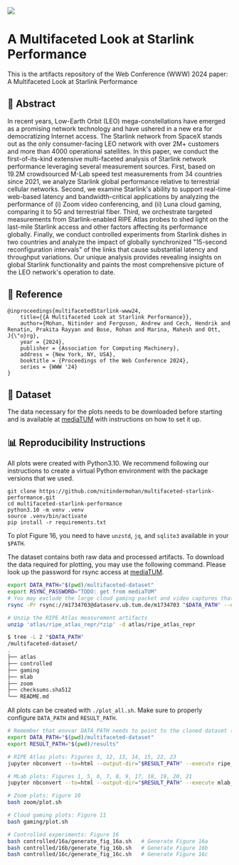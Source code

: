 [![](https://img.shields.io/badge/WWW'24-Paper-blue)]()

# A Multifaceted Look at Starlink Performance

This is the artifacts repository of the Web Conference (WWW) 2024 paper: A Multifaceted Look at Starlink Performance

## 📖 Abstract
In recent years, Low-Earth Orbit (LEO) mega-constellations have emerged as a promising network technology and have ushered in a new era for democratizing Internet access. The Starlink network from SpaceX stands out as the only consumer-facing LEO network with over 2M+ customers and more than 4000 operational satellites. In this paper, we conduct the first-of-its-kind extensive multi-faceted analysis of Starlink network performance leveraging several measurement sources. First, based on 19.2M crowdsourced M-Lab speed test measurements from 34 countries since 2021, we analyze Starlink global performance relative to terrestrial cellular networks. Second, we examine Starlink's ability to support real-time web-based latency and bandwidth-critical applications by analyzing the performance of (i) Zoom video conferencing, and (ii) Luna cloud gaming, comparing it to 5G and terrestrial fiber. Third, we orchestrate targeted measurements from Starlink-enabled RIPE Atlas probes to shed light on the last-mile Starlink access and other factors affecting its performance globally. Finally, we conduct controlled experiments from Starlink dishes in two countries and analyze the impact of globally synchronized "15-second reconfiguration intervals" of the links that cause substantial latency and throughput variations. Our unique analysis provides revealing insights on global Starlink functionality and paints the most comprehensive picture of the LEO network's operation to date.

## 📝 Reference 
```
@inproceedings{multifacetedStarlink-www24,
	title={{A Multifaceted Look at Starlink Performance}},
  	author={Mohan, Nitinder and Ferguson, Andrew and Cech, Hendrik and Renatin, Prakita Rayyan and Bose, Rohan and Marina, Mahesh and Ott, J{\"o}rg},
	year = {2024}, 
	publisher = {Association for Computing Machinery}, 
	address = {New York, NY, USA}, 
	booktitle = {Proceedings of the Web Conference 2024},
	series = {WWW '24}
}
```

## 💾 Dataset

The data necessary for the plots needs to be downloaded before starting and is available at [mediaTUM](https://mediatum.ub.tum.de/1734703) with instructions on how to set it up. 


## 📊 Reproducibility Instructions
All plots were created with Python3.10. We recommend following our instructions to create a virtual Python environment with the package versions that we used.

```
git clone https://github.com/nitindermohan/multifaceted-starlink-performance.git
cd multifaceted-starlink-performance
python3.10 -m venv .venv
source .venv/bin/activate
pip install -r requirements.txt
```

To plot Figure 16, you need to have `unzstd`, `jq`, and `sqlite3` available in your `$PATH`.

The dataset contains both raw data and processed artifacts. To download the data required for plotting, you may use the following command. Please look up the password for rsync access at [mediaTUM](https://mediatum.ub.tum.de/1734703).

``` sh
export DATA_PATH="$(pwd)/multifaceted-dataset"
export RSYNC_PASSWORD="TODO: get from mediaTUM"
# You may exclude the large cloud gaming packet and video captures that are not required for recreating our plots
rsync -Pr rsync://m1734703@dataserv.ub.tum.de/m1734703 "$DATA_PATH" --exclude={'*mkv','dump.pcapng','dump_for_ip.pcapng'}

# Unzip the RIPE Atlas measurement artifacts
unzip 'atlas/ripe_atlas_repr/*zip' -d atlas/ripe_atlas_repr

$ tree -L 2 "$DATA_PATH"
/multifaceted-dataset/
.
├── atlas
├── controlled
├── gaming
├── mlab
├── zoom
├── checksums.sha512
└── README.md
```

All plots can be created with `./plot_all.sh`. Make sure to properly configure `DATA_PATH` and `RESULT_PATH`.
``` sh
# Remember that envvar DATA_PATH needs to point to the cloned dataset (see the previous step)
export DATA_PATH="$(pwd)/multifaceted-dataset"
export RESULT_PATH="$(pwd)/results"

# RIPE Atlas plots: Figures 3, 12, 13, 14, 15, 22, 23
jupyter nbconvert --to=html --output-dir="$RESULT_PATH" --execute ripe_atlas_figures/ripe_atlas_repr.ipynb

# MLab plots: Figures 1, 5, 6, 7, 8, 9, 17, 18, 19, 20, 21
jupyter nbconvert --to=html --output-dir="$RESULT_PATH" --execute mlab_figures/mlab_concise.ipynb

# Zoom plots: Figure 10
bash zoom/plot.sh

# Cloud gaming plots: Figure 11
bash gaming/plot.sh

# Controlled experiments: Figure 16
bash controlled/16a/generate_fig_16a.sh   # Generate Figure 16a
bash controlled/16b/generate_fig_16b.sh   # Generate Figure 16b
bash controlled/16c/generate_fig_16c.sh   # Generate Figure 16c
```